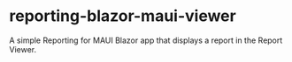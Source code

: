 # reporting-blazor-maui-viewer
A simple Reporting for MAUI Blazor app that displays a report in the Report Viewer.
